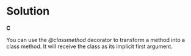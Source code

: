 # Solution

**C**

You can use the *@classmethod* decorator to transform a method into a class method. It will receive the class as its implicit first argument.
